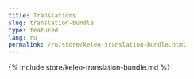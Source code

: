 ```yaml
---
title: Translations
slug: translation-bundle
type: featured
lang: ru
permalink: /ru/store/keleo-translation-bundle.html
---
```


{% include store/keleo-translation-bundle.md %}
